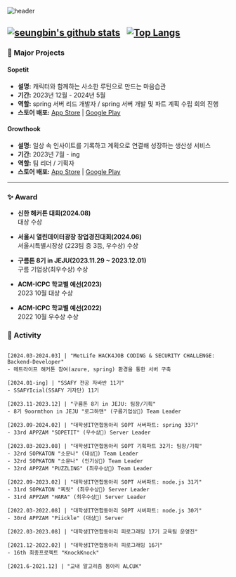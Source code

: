   
![header](https://capsule-render.vercel.app/api?type=waving&color=timeGradient&text=Welcome%20to%20Seungbin's%20GitHub%20👋&animation=twinkling&fontSize=35&fontAlignY=40&fontAlign=65&height=250)


[![seungbin's github stats](https://github-readme-stats.vercel.app/api?username=csb9427&theme=onedark)](https://github.com/anuraghazra/github-readme-stats)&nbsp;&nbsp;
[![Top Langs](https://github-readme-stats.vercel.app/api/top-langs/?username=csb9427&layout=compact&hide=jupyter%20notebook&theme=transparent&show_icons=true&line_height=18&title_color=F8418B&bord3D3D&text_color=8C9196)](https://github.com/anuraghazra/github-readme-stats)
----------------------------------------

### 🌟 Major Projects

#### Sopetit
- **설명:** 캐릭터와 함께하는 사소한 루틴으로 만드는 마음습관
- **기간:** 2023년 12월 - 2024년 5월
- **역할:** spring 서버 리드 개발자 / spring 서버 개발 및 파트 계획 수립 회의 진행
- **스토어 배포:** [App Store](https://apps.apple.com/kr/app/%EC%86%8C%ED%94%84%ED%8B%B0-%EA%B0%80%EC%9E%A5-%EC%82%AC%EC%86%8C%ED%95%9C-%EC%8A%B5%EA%B4%80-%EB%A3%A8%ED%8B%B4-%EC%84%B1%EC%9E%A5-%EC%95%B1/id6476357728) | [Google Play](https://play.google.com/store/apps/details?id=com.sopetit.softie&hl=ko-KR)

#### Growthook
- **설명:** 일상 속 인사이트를 기록하고 계획으로 연결해 성장하는 생산성 서비스
- **기간:** 2023년 7월 - ing
- **역할:** 팀 리더 / 기획자
- **스토어 배포:** [App Store](https://apps.apple.com/kr/app/%EA%B7%B8%EB%A1%9C%EC%91%A5/id6476508028) | [Google Play](https://play.google.com/store/apps/details?id=com.growthook.aos)

-----------------------

### ✨ Award
- **신한 해커톤 대회(2024.08)**  
  대상 수상

- **서울시 열린데이터광장 창업경진대회(2024.06)**  
  서울시특별시장상 (223팀 중 3등, 우수상) 수상

- **구름톤 8기 in JEJU(2023.11.29 ~ 2023.12.01)**  
  구름 기업상(최우수상) 수상

- **ACM-ICPC 학교별 예선(2023)**  
  2023 10월 대상 수상

- **ACM-ICPC 학교별 예선(2022)**  
  2022 10월 우수상 수상


### 🚀 Activity
```shell

[2024.03-2024.03] | "MetLife HACK4JOB CODING & SECURITY CHALLENGE: Backend-Developer"
- 메트라이프 해커톤 참여(azure, spring) 환경을 통한 서버 구축

[2024.01-ing] | "SSAFY 전공 자바반 11기"
- SSAFYIcial(SSAFY 기자단) 11기

[2023.11-2023.12] | "구름톤 8기 in JEJU: 팀장/기획"
- 8기 9oormthon in JEJU "로그하맨" (구름기업상🥇) Team Leader

[2023.09-2024.02] | "대학생IT연합동아리 SOPT 서버파트: spring 33기"
- 33rd APPZAM "SOPETIT" (우수상🥇) Server Leader

[2023.03-2023.08] | "대학생IT연합동아리 SOPT 기획파트 32기: 팀장/기획"
- 32rd SOPKATON "소문나" (대상🥇) Team Leader
- 32rd SOPKATON "소문나" (인기상🥇) Team Leader
- 32rd APPZAM "PUZZLING" (최우수상🥈) Team Leader

[2022.09-2023.02] | "대학생IT연합동아리 SOPT 서버파트: node.js 31기"
- 31rd SOPKATON "찌릿" (최우수상🥈) Server Leader
- 31rd APPZAM "HARA" (최우수상🥈) Server Leader

[2022.03-2022.08] | "대학생IT연합동아리 SOPT 서버파트: node.js 30기"
- 30rd APPZAM "Piickle" (대상🥇) Server

[2022.03-2023.08] | "대학생IT연합동아리 피로그래밍 17기 교육팀 운영진"

[2021.12-2022.02] | "대학생IT연합동아리 피로그래밍 16기"
- 16th 최종프로젝트 "KnockKnock"

[2021.6-2021.12] | "교내 알고리즘 동아리 ALCUK"
```
